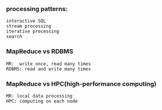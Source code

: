 ### processing patterns:
    interactive SQL
    stream processing
    iterative processing
    search

### MapReduce vs RDBMS
    MR:  write once, read many times
    RDBMS: read and write many times

### MapReduce vs HPC(high-performance computing)
    MR: local data processing
    HPC: computing on each node
